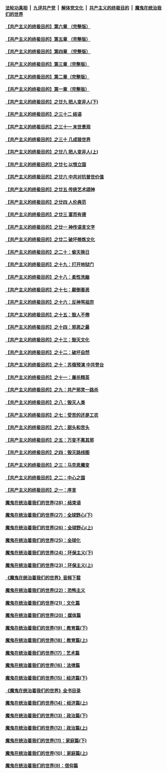 ####  [法轮功真相](../../../../basic/blob/master/README.md?t=06240831) &nbsp;|&nbsp; [九评共产党](../../../../9ping.md/blob/master/README.md?t=06240831) &nbsp;|&nbsp; [解体党文化](../../../../jtdwh.md/blob/master/README.md?t=06240831)  &nbsp;|&nbsp; [共产主义的终极目的](../../../../gczydzjmd.md/blob/master/README.md?t=06240831) &nbsp;|&nbsp; [魔鬼在统治我们的世界](../../../../mgztzwmdsj.md/blob/master/README.md?t=06240831) 

#### [【共产主义的终极目的】第六章 （完整版）](../pages/nsc422/n11428913.md?t=06240831) 

#### [【共产主义的终极目的】第五章 （完整版）](../pages/nsc422/n11428912.md?t=06240831) 

#### [【共产主义的终极目的】第四章 （完整版）](../pages/nsc422/n11428907.md?t=06240831) 

#### [【共产主义的终极目的】第三章（完整版）](../pages/nsc422/n11428848.md?t=06240831) 

#### [【共产主义的终极目的】第二章（完整版）](../pages/nsc422/n11428831.md?t=06240831) 

#### [【共产主义的终极目的】第一章（完整版）](../pages/nsc422/n11417651.md?t=06240831) 

#### [【共产主义的终极目的】之廿九 把人变非人(下)](../pages/nsc422/n11344140.md?t=06240831) 

#### [【共产主义的终极目的】之三十二 结语](../pages/nsc422/n11360535.md?t=06240831) 

#### [【共产主义的终极目的】之三十一 末世景观](../pages/nsc422/n11351129.md?t=06240831) 

#### [【共产主义的终极目的】之三十 几成狼世界](../pages/nsc422/n11348280.md?t=06240831) 

#### [【共产主义的终极目的】之廿八 把人变非人(上)](../pages/nsc422/n11340492.md?t=06240831) 

#### [【共产主义的终极目的】之廿七 以恨立国](../pages/nsc422/n11336944.md?t=06240831) 

#### [【共产主义的终极目的】之廿六 中共对抗普世价值](../pages/nsc422/n11324785.md?t=06240831) 

#### [【共产主义的终极目的】之廿五 传统艺术颂神](../pages/nsc422/n11296396.md?t=06240831) 

#### [【共产主义的终极目的】之廿四 人伦典范](../pages/nsc422/n11296397.md?t=06240831) 

#### [【共产主义的终极目的】之廿三 富而有德](../pages/nsc422/n11283598.md?t=06240831) 

#### [【共产主义的终极目的】之廿一 神传语言文字](../pages/nsc422/n11263265.md?t=06240831) 

#### [【共产主义的终极目的】之廿二 破坏修炼文化](../pages/nsc422/n11245728.md?t=06240831) 

#### [【共产主义的终极目的】之二十：偷天换日](../pages/nsc422/n11238846.md?t=06240831) 

#### [【共产主义的终极目的】之十九：打开地狱门](../pages/nsc422/n11206376.md?t=06240831) 

#### [【共产主义的终极目的】之十八：柔性洗脑](../pages/nsc422/n11199994.md?t=06240831) 

#### [【共产主义的终极目的】之十七：颠倒善恶](../pages/nsc422/n11179782.md?t=06240831) 

#### [【共产主义的终极目的】之十六：反神骂祖宗](../pages/nsc422/n11166798.md?t=06240831) 

#### [【共产主义的终极目的】之十五：毁人不倦](../pages/nsc422/n11166792.md?t=06240831) 

#### [【共产主义的终极目的】之十四：邪恶之最](../pages/nsc422/n11150249.md?t=06240831) 

#### [【共产主义的终极目的】之十三：毁灭文化](../pages/nsc422/n11135227.md?t=06240831) 

#### [【共产主义的终极目的】之十二：破坏自然](../pages/nsc422/n11135214.md?t=06240831) 

#### [【共产主义的终极目的】之十：苏俄预演 中共登台](../pages/nsc422/n11118424.md?t=06240831) 

#### [【共产主义的终极目的】之十一：屠杀精英](../pages/nsc422/n11118442.md?t=06240831) 

#### [【共产主义的终极目的】之九：共产邪灵一路杀](../pages/nsc422/n11114139.md?t=06240831) 

#### [【共产主义的终极目的】之八：毁灭人类](../pages/nsc422/n11108503.md?t=06240831) 

#### [【共产主义的终极目的】之七：受苦的还是工农](../pages/nsc422/n11101809.md?t=06240831) 

#### [【共产主义的终极目的】之六：甜头和苦头](../pages/nsc422/n11096971.md?t=06240831) 

#### [【共产主义的终极目的】之五：万变不离其邪](../pages/nsc422/n11091285.md?t=06240831) 

#### [【共产主义的终极目的】之四：毁灭路线图](../pages/nsc422/n11086284.md?t=06240831) 

#### [【共产主义的终极目的】之三：马克思魔变](../pages/nsc422/n11061941.md?t=06240831) 

#### [【共产主义的终极目的】之二：中心之国](../pages/nsc422/n11047728.md?t=06240831) 

#### [【共产主义的终极目的】之一：序言](../pages/nsc422/n11086077.md?t=06240831) 

#### [魔鬼在统治着我们的世界(28)：结束语](../pages/nsc422/n10936246.md?t=06240831) 

#### [魔鬼在统治着我们的世界(27)：全球野心(下)](../pages/nsc422/n10928319.md?t=06240831) 

#### [魔鬼在统治着我们的世界(26)：全球野心(上)](../pages/nsc422/n10900318.md?t=06240831) 

#### [魔鬼在统治着我们的世界(25)：全球化](../pages/nsc422/n10788205.md?t=06240831) 

#### [魔鬼在统治着我们的世界(24)：环保主义(下)](../pages/nsc422/n10695307.md?t=06240831) 

#### [魔鬼在统治着我们的世界(23)：环保主义(上)](../pages/nsc422/n10688613.md?t=06240831) 

#### [《魔鬼在统治着我们的世界》音频下载](../pages/nsc422/n10635553.md?t=06240831) 

#### [魔鬼在统治着我们的世界(22)：恐怖主义](../pages/nsc422/n10614727.md?t=06240831) 

#### [魔鬼在统治着我们的世界(21)：文化篇](../pages/nsc422/n10597706.md?t=06240831) 

#### [魔鬼在统治着我们的世界(20)：媒体篇](../pages/nsc422/n10586579.md?t=06240831) 

#### [魔鬼在统治着我们的世界(19)：教育篇(下)](../pages/nsc422/n10564808.md?t=06240831) 

#### [魔鬼在统治着我们的世界(18)：教育篇(上)](../pages/nsc422/n10526970.md?t=06240831) 

#### [魔鬼在统治着我们的世界(17)：艺术篇](../pages/nsc422/n10499093.md?t=06240831) 

#### [魔鬼在统治着我们的世界(16)：法律篇](../pages/nsc422/n10485969.md?t=06240831) 

#### [魔鬼在统治着我们的世界(15)：经济篇(下)](../pages/nsc422/n10469975.md?t=06240831) 

#### [《魔鬼在统治着我们的世界》全书目录](../pages/nsc422/n10464261.md?t=06240831) 

#### [魔鬼在统治着我们的世界(14)：经济篇(上)](../pages/nsc422/n10457370.md?t=06240831) 

#### [魔鬼在统治着我们的世界(13)：政治篇(下)](../pages/nsc422/n10448270.md?t=06240831) 

#### [魔鬼在统治着我们的世界(12)：政治篇(上)](../pages/nsc422/n10444576.md?t=06240831) 

#### [魔鬼在统治着我们的世界(11)：家庭篇(下)](../pages/nsc422/n10440961.md?t=06240831) 

#### [魔鬼在统治着我们的世界(10)：家庭篇(上)](../pages/nsc422/n10435448.md?t=06240831) 

#### [魔鬼在统治着我们的世界(9)：信仰篇](../pages/nsc422/n10432159.md?t=06240831) 

